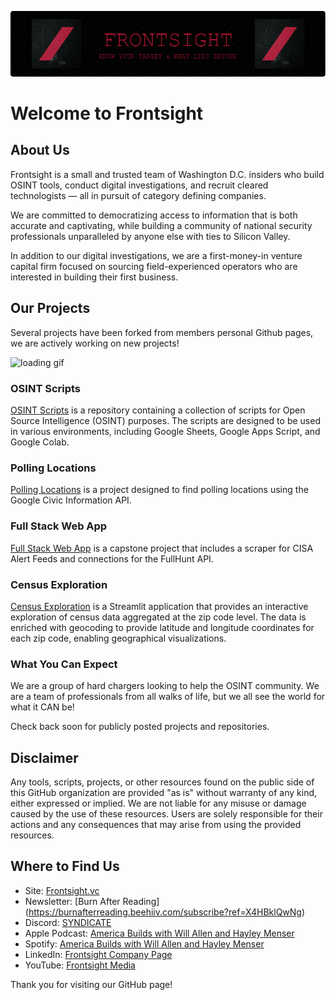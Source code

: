 ![Header](/github-header-image.png)


# Welcome to Frontsight

## About Us

Frontsight is a small and trusted team of Washington D.C. insiders who build OSINT tools, conduct digital investigations, and recruit cleared technologists — all in pursuit of category defining companies.

We are committed to democratizing access to information that is both accurate and captivating, while building a community of national security professionals unparalleled by anyone else with ties to Silicon Valley.

In addition to our digital investigations, we are a first-money-in venture capital firm focused on sourcing field-experienced operators who are interested in building their first business.

## Our Projects

Several projects have been forked from members personal Github pages, we are actively working on new projects!

![loading gif](https://i.giphy.com/media/v1.Y2lkPTc5MGI3NjExM3RvcWlkZG81a293dWhiNDdlb3dzbjBvZTNodDAxYmM0Z2V5MTZxNyZlcD12MV9pbnRlcm5hbF9naWZfYnlfaWQmY3Q9Zw/gdqhHNbsUrwgcvAewA/giphy.gif)

### OSINT Scripts

[OSINT Scripts](https://github.com/Frontsightvc/Osint_Scripts) is a repository containing a collection of scripts for Open Source Intelligence (OSINT) purposes. The scripts are designed to be used in various environments, including Google Sheets, Google Apps Script, and Google Colab.

### Polling Locations

[Polling Locations](https://github.com/Frontsightvc/polling_locations) is a project designed to find polling locations using the Google Civic Information API.

### Full Stack Web App

[Full Stack Web App](https://github.com/Frontsightvc/Full_Stack_Web_app) is a capstone project that includes a scraper for CISA Alert Feeds and connections for the FullHunt API.

### Census Exploration

[Census Exploration](https://github.com/Frontsightvc/census_Exploration) is a Streamlit application that provides an interactive exploration of census data aggregated at the zip code level. The data is enriched with geocoding to provide latitude and longitude coordinates for each zip code, enabling geographical visualizations.

### What You Can Expect

We are a group of hard chargers looking to help the OSINT community. We are a team of professionals from all walks of life, but we all see the world for what it CAN be!

Check back soon for publicly posted projects and repositories.

## Disclaimer

Any tools, scripts, projects, or other resources found on the public side of this GitHub organization are provided "as is" without warranty of any kind, either expressed or implied. We are not liable for any misuse or damage caused by the use of these resources. Users are solely responsible for their actions and any consequences that may arise from using the provided resources.

## Where to Find Us

- Site: [Frontsight.vc](https://www.frontsight.vc/)
- Newsletter: [Burn After Reading] (https://burnafterreading.beehiiv.com/subscribe?ref=X4HBklQwNg)
- Discord: [SYNDICATE](https://discord.com/invite/overt-operator-967221648635871283)
- Apple Podcast: [America Builds with Will Allen and Hayley Menser](https://podcasts.apple.com/us/podcast/america-builds/id1675629568)
- Spotify: [America Builds with Will Allen and Hayley Menser](https://open.spotify.com/show/36yFqCYCI34x5LLYsP3Dz8?si=a36ef4a7bcd64a27&nd=1&dlsi=dcd95ec2ff19469f)
- LinkedIn: [Frontsight Company Page](https://www.linkedin.com/company/frontsight-vc/)
- YouTube: [Frontsight Media](https://www.youtube.com/@FrontsightMedia)


Thank you for visiting our GitHub page!
